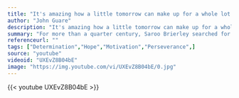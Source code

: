 ```yaml
---
title: "It's amazing how a little tomorrow can make up for a whole lot of yesterday."
author: "John Guare"
description: "It's amazing how a little tomorrow can make up for a whole lot of yesterday. - John Guare quotes from GetInspired365.com"
summary: "For more than a quarter century, Saroo Brierley searched for his family before finding his way back home with the help of #GoogleEarth. Watch the incredible true story of hope, determination and technology."
referenceurl: ""
tags: ["Determination","Hope","Motivation","Perseverance",]
source: "youtube"
videoid: "UXEvZ8B04bE"
image: "https://img.youtube.com/vi/UXEvZ8B04bE/0.jpg"
---
```


{{< youtube UXEvZ8B04bE >}}
